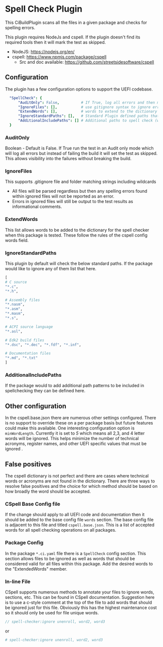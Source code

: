 # Spell Check Plugin

This CiBuildPlugin scans all the files in a given package and checks for spelling errors.

This plugin requires NodeJs and cspell.  If the plugin doesn't find its required tools then it will mark the test as skipped.

* NodeJS: https://nodejs.org/en/
* cspell: https://www.npmjs.com/package/cspell
  * Src and doc available: https://github.com/streetsidesoftware/cspell

## Configuration

The plugin has a few configuration options to support the UEFI codebase.

``` yaml
  "SpellCheck": {
      "AuditOnly": False,          # If True, log all errors and then mark as skipped
      "IgnoreFiles": [],           # use gitignore syntax to ignore errors in matching files
      "ExtendWords": [],           # words to extend to the dictionary for this package
      "IgnoreStandardPaths": [],   # Standard Plugin defined paths that should be ignore
      "AdditionalIncludePaths": [] # Additional paths to spell check (wildcards supported)
  }
```

### AuditOnly

Boolean - Default is False.
If True run the test in an Audit only mode which will log all errors but instead of failing the build it will set the test as skipped.  This allows visibility into the failures without breaking the build.

### IgnoreFiles

This supports .gitignore file and folder matching strings including wildcards

* All files will be parsed regardless but then any spelling errors found within ignored files will not be reported as an error.
* Errors in ignored files will still be output to the test results as informational comments.

### ExtendWords

This list allows words to be added to the dictionary for the spell checker when this package is tested.  These follow the rules of the cspell config words field.

### IgnoreStandardPaths

This plugin by default will check the below standard paths.  If the package would like to ignore any of them list that here.

```python
[
# C source
"*.c",
"*.h",

# Assembly files
"*.nasm",
"*.asm",
"*.masm",
"*.s",

# ACPI source language
"*.asl",

# Edk2 build files
"*.dsc", "*.dec", "*.fdf", "*.inf",

# Documentation files
"*.md", "*.txt"
]
```

### AdditionalIncludePaths

If the package would to add additional path patterns to be included in spellchecking they can be defined here.

## Other configuration

In the cspell.base.json there are numerous other settings configured.  There is no support to override these on a per package basis but future features could make this available.  One interesting configuration option is `minWordLength`.  Currently it is set to _5_ which means all 2,3, and 4 letter words will be ignored.  This helps minimize the number of technical acronyms, register names, and other UEFI specific values that must be ignored .

## False positives

The cspell dictionary is not perfect and there are cases where technical words or acronyms are not found in the dictionary.  There are three ways to resolve false positives and the choice for which method should be based on how broadly the word should be accepted.

### CSpell Base Config file

If the change should apply to all UEFI code and documentation then it should be added to the base config file `words` section.  The base config file is adjacent to this file and titled `cspell.base.json`.  This is a list of accepted words for all spell checking operations on all packages.

### Package Config

In the package `*.ci.yaml` file there is a `SpellCheck` config section.  This section allows files to be ignored as well as words that should be considered valid for all files within this package.  Add the desired words to the "ExtendedWords" member.

### In-line File

CSpell supports numerous methods to annotate your files to ignore words, sections, etc.  This can be found in CSpell documentation.  Suggestion here is to use a c-style comment at the top of the file to add words that should be ignored just for this file.  Obviously this has the highest maintenance cost so it should only be used for file unique words.

``` c
// spell-checker:ignore unenroll, word2, word3
```

or

```ini
# spell-checker:ignore unenroll, word2, word3
```
